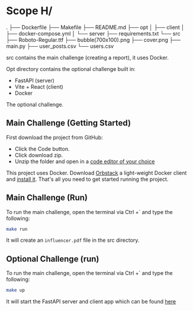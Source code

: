 # Scope H/

.
├── Dockerfile
├── Makefile
├── README.md
├── opt
│ ├── client
│ ├── docker-compose.yml
│ └── server
├── requirements.txt
└── src
├── Roboto-Regular.ttf
├── bubble(700x100).png
├── cover.png
├── main.py
├── user_posts.csv
└── users.csv

src contains the main challenge (creating a report), it uses Docker.

Opt directory contains the optional challenge built in:

- FastAPI (server)
- Vite + React (client)
- Docker

The optional challenge.

## Main Challenge (Getting Started)

First download the project from GitHub: 
- Click the Code button. 
- Click download zip. 
- Unzip the folder and open in a [code editor of your choice](https://code.visualstudio.com/download)

This project uses Docker. Download [Orbstack](https://orbstack.dev/) a light-weight Docker client and [install it](https://docs.orbstack.dev/quick-start). That's all you need to get started running the project.

## Main Challenge (Run)

To run the main challenge, open the terminal via Ctrl +` and type the following: 

```bash 
make run
```

It will create an `influencer.pdf` file in the src directory. 

## Optional Challenge (run)
To run the main challenge, open the terminal via Ctrl +` and type the following: 

```bash 
make up
```

It will start the FastAPI server and client app which can be found [here](http://localhost:3000)